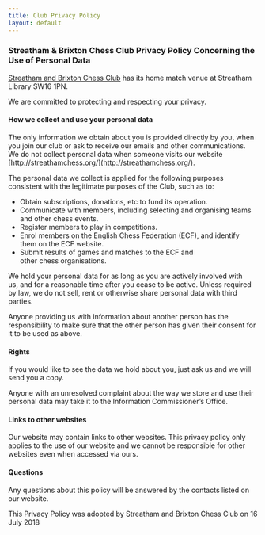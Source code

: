 ```yaml
---
title: Club Privacy Policy
layout: default
---
```


### Streatham & Brixton Chess Club Privacy Policy Concerning the Use of Personal Data

[Streatham and Brixton Chess Club](http://streathamchess.org/) has its home match venue at Streatham Library SW16 1PN. 

We are committed to protecting and respecting your privacy.

#### How we collect and use your personal data 

The only information we obtain about you is provided directly by you, when you join our club or ask to receive our emails and other communications. We do not collect personal data when someone visits our  website [http://streathamchess.org/](http://streathamchess.org/).

The personal data we collect is applied for the following purposes consistent with the legitimate purposes of the Club, such as to:

- Obtain subscriptions, donations, etc to fund its operation. 
- Communicate with members, including selecting and organising teams and other chess events.
- Register members to play in competitions.
- Enrol members on the English Chess Federation (ECF), and identify them on the ECF website.
- Submit results of games and matches to the ECF and other chess organisations.

We hold your personal data for as long as you are actively involved with us, and for a reasonable time after you cease to be active. Unless required by law, we do not sell, rent or otherwise share personal data with third parties.

Anyone providing us with information about another person has the responsibility to make sure that the other person has given their consent for it to be used as above.

#### Rights

If you would like to see the data we hold about you, just ask us and we will send you a copy.

Anyone with an unresolved complaint about the way we store and use their personal data may take it to the Information Commissioner’s Office. 

#### Links to other websites

Our website may contain links to other websites. This privacy policy only applies to the use of our website and we cannot be responsible for other websites even when accessed via ours.

#### Questions

Any questions about this policy will be answered by the contacts listed on our website.

This Privacy Policy was adopted by Streatham and Brixton Chess Club on 16 July 2018
